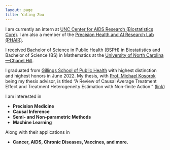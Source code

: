 ```yaml
---
layout: page
title: Yating Zou
---
```


I am currently an intern at [UNC Center for AIDS Research (Biostatistics Core)](http://unccfar.org/portfolio/biostatistics/). 
I am also a member of the [Precision Health and AI Research Lab (PHAIR)](https://tarheels.live/kosoroklab/).

I received Bachelor of Science in Public Health (BSPH) in Biostatistics and Bachelor of Science (BS) in Mathematics at the [University of North Carolina—Chapel Hill](https://www.unc.edu/). 

I graduated from [Gillings School of Public Health](https://sph.unc.edu/) with highest distinction and highest honors in June 2022. My thesis, with [Prof. Michael Kosorok](https://mkosorok.web.unc.edu/) being my thesis advisor, is titled “A Review of Causal Average Treatment Effect and Treatment Heterogeneity Estimation with Non-finite Action.” ([link](https://yatingz205.github.io/assets/HonorsThesis_YatingZou.pdf))

I am interested in
 - **Precision Medicine**
 - **Causal Inference**
 - **Semi- and Non-parametric Methods**
 - **Machine Learning**

Along with their applications in 
 - **Cancer, AIDS, Chronic Diseases, Vaccines, and more.**
